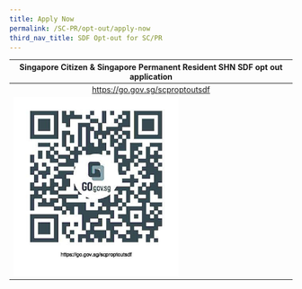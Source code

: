 ```yaml
---
title: Apply Now
permalink: /SC-PR/opt-out/apply-now
third_nav_title: SDF Opt-out for SC/PR
---
```


<table>
  <thead>
    <tr>
      <th style="text-align:center;">Singapore Citizen & Singapore Permanent Resident SHN SDF opt out application</th>
    </tr>
  </thead>
  <tbody>
    <tr>
      <td style="text-align:center;"><a href="https://go.gov.sg/scproptoutsdf">https://go.gov.sg/scproptoutsdf</a></td>
    </tr>
    <tr>
      <td><a href="https://go.gov.sg/scproptoutsdf"><img src="/images/scproptoutsdf.jpg" alt="https://go.gov.sg/scproptoutsdf" title="https://go.gov.sg/scproptoutsdf" style="width:60%;"></a></td>
    </tr>
  </tbody>
</table>
